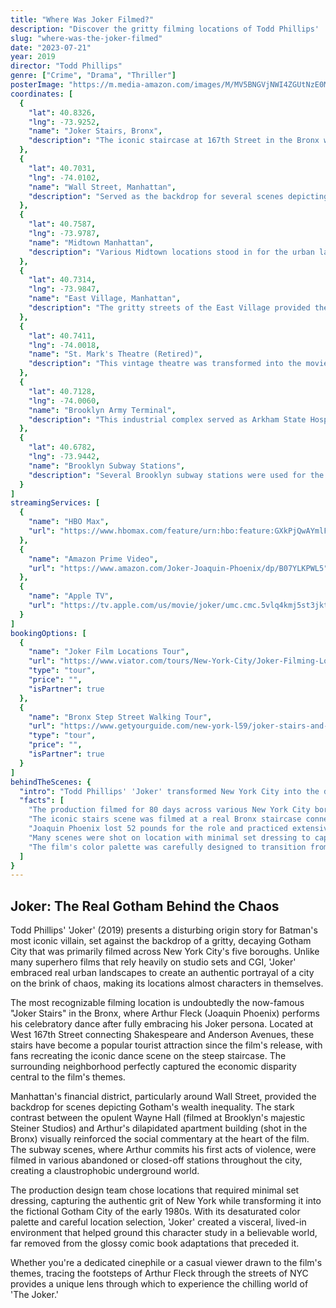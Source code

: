 ```yaml
---
title: "Where Was Joker Filmed?"
description: "Discover the gritty filming locations of Todd Phillips' 'Joker' (2019), exploring the real streets and landmarks of New York City that were transformed into the urban decay of Gotham City."
slug: "where-was-the-joker-filmed"
date: "2023-07-21"
year: 2019
director: "Todd Phillips"
genre: ["Crime", "Drama", "Thriller"]
posterImage: "https://m.media-amazon.com/images/M/MV5BNGVjNWI4ZGUtNzE0MS00YTJmLWE0ZDctN2ZiYTk2YmI3NTYyXkEyXkFqcGdeQXVyMTkxNjUyNQ@@._V1_.jpg"
coordinates: [
  {
    "lat": 40.8326,
    "lng": -73.9252,
    "name": "Joker Stairs, Bronx",
    "description": "The iconic staircase at 167th Street in the Bronx where Arthur Fleck dances down after fully embracing his Joker persona."
  },
  {
    "lat": 40.7031,
    "lng": -74.0102,
    "name": "Wall Street, Manhattan",
    "description": "Served as the backdrop for several scenes depicting Gotham City's financial district and wealth disparity."
  },
  {
    "lat": 40.7587,
    "lng": -73.9787,
    "name": "Midtown Manhattan",
    "description": "Various Midtown locations stood in for the urban landscape of Gotham City, featuring its towering skyscrapers."
  },
  {
    "lat": 40.7314,
    "lng": -73.9847,
    "name": "East Village, Manhattan",
    "description": "The gritty streets of the East Village provided the perfect setting for Arthur's apartment building and neighborhood."
  },
  {
    "lat": 40.7411,
    "lng": -74.0018,
    "name": "St. Mark's Theatre (Retired)",
    "description": "This vintage theatre was transformed into the movie house where Arthur watches Charlie Chaplin's 'Modern Times'."
  },
  {
    "lat": 40.7128,
    "lng": -74.0060,
    "name": "Brooklyn Army Terminal",
    "description": "This industrial complex served as Arkham State Hospital where Arthur's mother was institutionalized."
  },
  {
    "lat": 40.6782,
    "lng": -73.9442,
    "name": "Brooklyn Subway Stations",
    "description": "Several Brooklyn subway stations were used for the pivotal scene where Arthur commits his first violent act."
  }
]
streamingServices: [
  {
    "name": "HBO Max",
    "url": "https://www.hbomax.com/feature/urn:hbo:feature:GXkPjQwAYmlFvjSoaQAVQ"
  },
  {
    "name": "Amazon Prime Video",
    "url": "https://www.amazon.com/Joker-Joaquin-Phoenix/dp/B07YLKPWL5"
  },
  {
    "name": "Apple TV",
    "url": "https://tv.apple.com/us/movie/joker/umc.cmc.5vlq4kmj5st3jktugsdh6ylly"
  }
]
bookingOptions: [
  {
    "name": "Joker Film Locations Tour",
    "url": "https://www.viator.com/tours/New-York-City/Joker-Filming-Locations-Tour/d687-73883P15",
    "type": "tour",
    "price": "",
    "isPartner": true
  },
  {
    "name": "Bronx Step Street Walking Tour",
    "url": "https://www.getyourguide.com/new-york-l59/joker-stairs-and-bronx-tour-t373371/",
    "type": "tour",
    "price": "",
    "isPartner": true
  }
]
behindTheScenes: {
  "intro": "Todd Phillips' 'Joker' transformed New York City into the dark, decaying Gotham City of the early 1980s. The film's production design team meticulously selected locations that would reflect the economic disparity and urban decay central to the film's themes.",
  "facts": [
    "The production filmed for 80 days across various New York City boroughs, primarily in the Bronx, Manhattan, and Brooklyn.",
    "The iconic stairs scene was filmed at a real Bronx staircase connecting Shakespeare and Anderson Avenues, which has since become a tourist attraction.",
    "Joaquin Phoenix lost 52 pounds for the role and practiced extensively to perfect the Joker's distinctive dance movements.",
    "Many scenes were shot on location with minimal set dressing to capture the authentic feel of New York City.",
    "The film's color palette was carefully designed to transition from muted, somber tones at the beginning to more vibrant colors as Arthur transforms into Joker."
  ]
}
---
```


## Joker: The Real Gotham Behind the Chaos

Todd Phillips' 'Joker' (2019) presents a disturbing origin story for Batman's most iconic villain, set against the backdrop of a gritty, decaying Gotham City that was primarily filmed across New York City's five boroughs. Unlike many superhero films that rely heavily on studio sets and CGI, 'Joker' embraced real urban landscapes to create an authentic portrayal of a city on the brink of chaos, making its locations almost characters in themselves.

The most recognizable filming location is undoubtedly the now-famous "Joker Stairs" in the Bronx, where Arthur Fleck (Joaquin Phoenix) performs his celebratory dance after fully embracing his Joker persona. Located at West 167th Street connecting Shakespeare and Anderson Avenues, these stairs have become a popular tourist attraction since the film's release, with fans recreating the iconic dance scene on the steep staircase. The surrounding neighborhood perfectly captured the economic disparity central to the film's themes.

Manhattan's financial district, particularly around Wall Street, provided the backdrop for scenes depicting Gotham's wealth inequality. The stark contrast between the opulent Wayne Hall (filmed at Brooklyn's majestic Steiner Studios) and Arthur's dilapidated apartment building (shot in the Bronx) visually reinforced the social commentary at the heart of the film. The subway scenes, where Arthur commits his first acts of violence, were filmed in various abandoned or closed-off stations throughout the city, creating a claustrophobic underground world.

The production design team chose locations that required minimal set dressing, capturing the authentic grit of New York while transforming it into the fictional Gotham City of the early 1980s. With its desaturated color palette and careful location selection, 'Joker' created a visceral, lived-in environment that helped ground this character study in a believable world, far removed from the glossy comic book adaptations that preceded it.

Whether you're a dedicated cinephile or a casual viewer drawn to the film's themes, tracing the footsteps of Arthur Fleck through the streets of NYC provides a unique lens through which to experience the chilling world of 'The Joker.'
